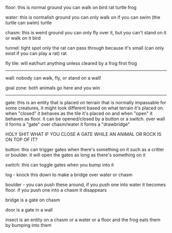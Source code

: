 floor: this is normal ground you can walk on
bird
rat
turtle
frog

water: this is normalish ground you can only walk on if you can swim (the turtle can swim)
turtle

chasm: this is weird ground you can only fly over it, but you can't stand on it or walk on it
bird

tunnel: tight spot only the rat can pass through because it's small (can only exist if you can play a rat)
rat

fly tile: will eat/hurt anything unless cleared by a frog first
frog

------------------------------------------------------------------------------------------------------------
wall: nobody can walk, fly, or stand on a wall!

goal zone: both animals go here and you win

------------------------------------------------------------------------------------------------------------
gate: this is an entity that is placed on terrain that is normally impassable for some creatures, it might look different based on what terrain it's placed on. when "closed" it behaves as the tile it's placed on and when "open" it behaves as floor. it can be opened/closed by a button or a switch. over wall it forms a "gate" over chasm/water it forms a "drawbridge"

HOLY SHIT WHAT IF YOU CLOSE A GATE WHILE AN ANIMAL OR ROCK IS ON TOP OF IT?

button: this can trigger gates when there's something on it such as a critter or boulder. it will open the gates as long as there's something on it

switch: this can toggle gates when you bump into it

log - knock this down to make a bridge over water or chasm

boulder - you can push these around, if you push one into water it becomes floor. if you push one into a chasm it disappears

bridge is a gate on chasm

door is a gate in a wall

insect is an entity on a chasm or a water or a floor and the frog eats them by bumping into them